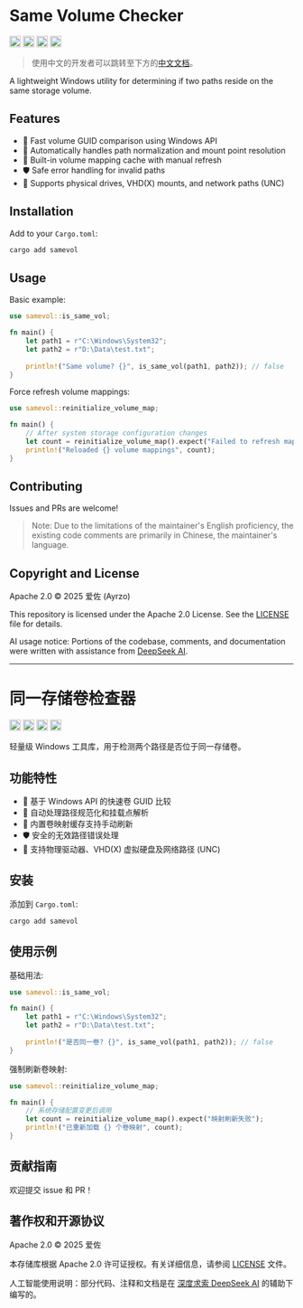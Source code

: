 # Same Volume Checker

[<img alt="github" src="https://img.shields.io/badge/github-Lurito/samevol-ee80a9?style=for-the-badge&labelColor=555555&logo=github" height="20">](https://github.com/Lurito/samevol)
[<img alt="crates.io" src="https://img.shields.io/crates/v/samevol.svg?style=for-the-badge&color=f09d13&logo=rust" height="20">](https://crates.io/crates/samevol)
[<img alt="docs.rs" src="https://img.shields.io/badge/docs.rs-samevol-66c2a5?style=for-the-badge&labelColor=555555&logo=docs.rs" height="20">](https://docs.rs/samevol)
[<img alt="docs.rs" src="https://img.shields.io/crates/l/samevol?color=d22128&style=for-the-badge&logo=apache" height="20">](./LICENSE)

> 使用中文的开发者可以跳转至下方的[中文文档](#同一存储卷检查器)。

A lightweight Windows utility for determining if two paths reside on the same storage volume.

## Features

- 🚀 Fast volume GUID comparison using Windows API
- 📌 Automatically handles path normalization and mount point resolution
- 🔄 Built-in volume mapping cache with manual refresh
- 🛡️ Safe error handling for invalid paths
- 💽 Supports physical drives, VHD(X) mounts, and network paths (UNC)

## Installation

Add to your `Cargo.toml`:
```powershell
cargo add samevol
```

## Usage

Basic example:
```rust
use samevol::is_same_vol;

fn main() {
    let path1 = r"C:\Windows\System32";
    let path2 = r"D:\Data\test.txt";
    
    println!("Same volume? {}", is_same_vol(path1, path2)); // false
}
```

Force refresh volume mappings:
```rust
use samevol::reinitialize_volume_map;

fn main() {
    // After system storage configuration changes
    let count = reinitialize_volume_map().expect("Failed to refresh mappings");
    println!("Reloaded {} volume mappings", count);
}
```

## Contributing

Issues and PRs are welcome!

> Note: Due to the limitations of the maintainer's English proficiency, the existing code comments are primarily in Chinese, the maintainer's language.

## Copyright and License

Apache 2.0 © 2025 爱佐 (Ayrzo)

This repository is licensed under the Apache 2.0 License. See the [LICENSE](./LICENSE) file for details.

AI usage notice: Portions of the codebase, comments, and documentation were written with assistance from [DeepSeek AI](https://chat.deepseek.com/).

---

# 同一存储卷检查器

[<img alt="github" src="https://img.shields.io/badge/github-Lurito/samevol-ee80a9?style=for-the-badge&labelColor=555555&logo=github" height="20">](https://github.com/Lurito/samevol)
[<img alt="crates.io" src="https://img.shields.io/crates/v/samevol.svg?style=for-the-badge&color=f09d13&logo=rust" height="20">](https://crates.io/crates/samevol)
[<img alt="docs.rs" src="https://img.shields.io/badge/docs.rs-samevol-66c2a5?style=for-the-badge&labelColor=555555&logo=docs.rs" height="20">](https://docs.rs/samevol)
[<img alt="docs.rs" src="https://img.shields.io/crates/l/samevol?color=d22128&style=for-the-badge&logo=apache" height="20">](./LICENSE)

轻量级 Windows 工具库，用于检测两个路径是否位于同一存储卷。

## 功能特性

- 🚀 基于 Windows API 的快速卷 GUID 比较
- 📌 自动处理路径规范化和挂载点解析
- 🔄 内置卷映射缓存支持手动刷新
- 🛡️ 安全的无效路径错误处理
- 💽 支持物理驱动器、VHD(X) 虚拟硬盘及网络路径 (UNC)

## 安装

添加到 `Cargo.toml`:
```powershell
cargo add samevol
```

## 使用示例

基础用法:
```rust
use samevol::is_same_vol;

fn main() {
    let path1 = r"C:\Windows\System32";
    let path2 = r"D:\Data\test.txt";
    
    println!("是否同一卷? {}", is_same_vol(path1, path2)); // false
}
```

强制刷新卷映射:
```rust
use samevol::reinitialize_volume_map;

fn main() {
    // 系统存储配置变更后调用
    let count = reinitialize_volume_map().expect("映射刷新失败");
    println!("已重新加载 {} 个卷映射", count);
}
```

## 贡献指南

欢迎提交 issue 和 PR！

## 著作权和开源协议

Apache 2.0 © 2025 爱佐

本存储库根据 Apache 2.0 许可证授权。有关详细信息，请参阅 [LICENSE](./LICENSE) 文件。

人工智能使用说明：部分代码、注释和文档是在 [深度求索 DeepSeek AI](https://chat.deepseek.com/) 的辅助下编写的。
